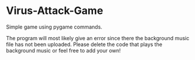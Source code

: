 # Virus-Attack-Game
Simple game using pygame commands. 

The program will most likely give an error since there the background music file has not been uploaded.
Please delete the code that plays the background music or feel free to add your own!

